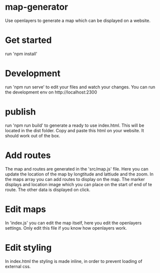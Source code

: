 # map-generator
Use openlayers to generate a map which can be displayed on a website.

# Get started
run 'npm install' 

# Development
run 'npm run serve' to edit your files and watch your changes. You can run the development env on http://localhost:2300

# publish
run 'npm run build' to generate a ready to use index.html. This will be located in the dist folder. Copy and paste this html on your website. It should work out of the box.

# Add routes
The map and routes are generated in the 'src/map.js' file. Here you can update the location of the map by longtitude and lattiude and the zoom.
In the maps array you can add routes to display on the map. The marker displays and location image which you can place on the start of end of te route.
The other data is displayed on click.

# Edit maps
In 'index.js' you can edit the map itself, here you edit the openlayers settings. Only edit this file if you know how openlayers work.

# Edit styling
In index.html the styling is made inline, in order to prevent loading of external css.



